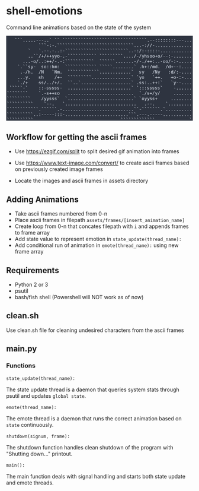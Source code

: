# shell-emotions
Command line animations based on the state of the system

![](assets/docs/example_eyes.gif)

## Workflow for getting the ascii frames

- Use https://ezgif.com/split to split desired gif animation into frames

- Use https://www.text-image.com/convert/ to create ascii frames based on previously created image frames

- Locate the images and ascii frames in assets directory

## Adding Animations

 - Take ascii frames numbered from 0-n
 - Place ascii frames in filepath `assets/frames/[insert_animation_name]`
 - Create loop from 0-n that concates filepath with `i` and appends frames to frame array
 - Add state value to represent emotion in `state_update(thread_name):`
 - Add conditional run of animation in `emote(thread_name):` using new frame array

## Requirements

 - Python 2 or 3
 - psutil
 - bash/fish shell (Powershell will NOT work as of now)

## clean.sh

Use clean.sh file for cleaning undesired characters from the ascii frames

## main.py

### Functions

```
state_update(thread_name):
```

The state update thread is a daemon that queries system stats through psutil and updates `global state`.

```
emote(thread_name):
```

The emote thread is a daemon that runs the correct animation based on `state` continuously.

```
shutdown(signum, frame):
```

The shutdown function handles clean shutdown of the program with "Shutting down..." printout.

```
main():
```

The main function deals with signal handling and starts both state update and emote threads.